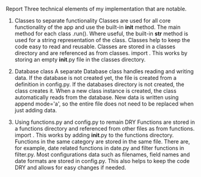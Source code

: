 Report
Three technical elements of my implementation that are notable.

1. Classes to separate functionality
Classes are used for all core functionality of the app and use the built-in __init__ method. The main method for each class <Class>.run(). Where useful, the built-in __str__ method is used for a string representation of the class. Classes help to keep the code easy to read and reusable. Classes are stored in a classes directory and are referenced as from classes.<Class> import <Class>. This works by storing an empty __init__.py file in the classes directory.

2. Database class
A separate Database class handles reading and writing data. If the database is not created yet, the file is created from a definition in config.py. If the databases directory is not created, the class creates it. When a new class instance is created, the class automatically reads from the database. New data is written using append mode='a', so the entire file does not need to be replaced when just adding data.

3. Using functions.py and config.py to remain DRY
Functions are stored in a functions directory and referenced from other files as from functions.<category> import <function>. This works by adding __init__.py to the functions directory. Functions in the same category are stored in the same file. There are, for example, date related functions in date.py and filter functions in filter.py. Most configurations data such as filenames, field names and date formats are stored in config.py. This also helps to keep the code DRY and allows for easy changes if needed.